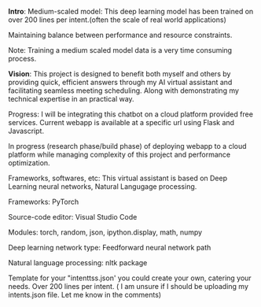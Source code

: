 **Intro**: Medium-scaled model: This deep learning model has been trained on over 200 lines per intent.(often the scale of real world applications)

Maintaining balance between performance and resource constraints.

Note: Training a medium scaled model data is a very time consuming process.


**Vision**: This project is designed to benefit both myself and others by providing quick, efficient answers through my AI virtual assistant and facilitating seamless meeting scheduling. Along with demonstrating my technical expertise in an practical way.


Progress: I will be integrating this chatbot on a cloud platform provided free services.
Current webapp is available at a specific url using Flask and Javascript.

In progress (research phase/build phase) of deploying webapp to a cloud platform while managing complexity of this project and performance optimization.



Frameworks, softwares, etc: 
This virtual assistant is based on Deep Learning neural networks, Natural Langugage processing.

Frameworks: PyTorch

Source-code editor: Visual Studio Code

Modules: torch, random, json, ipython.display, math, numpy

Deep learning network type: Feedforward neural network path

Natural language processing: nltk package


Template for your "intenttss.json' you could create your own, catering your needs.
Over 200 lines per intent.
( I am unsure if I should be uploading my intents.json file. Let me know in the comments)





    
